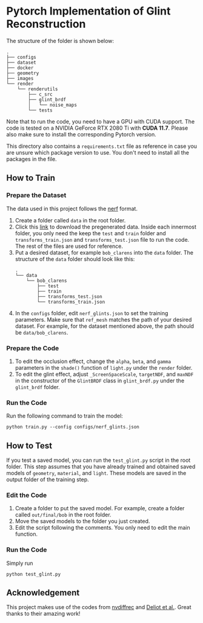 # Pytorch Implementation of Glint Reconstruction

The structure of the folder is shown below:
```
.
├── configs
├── dataset
├── docker
├── geometry
├── images
└── render
    └── renderutils
        ├── c_src
        ├── glint_brdf
        │   └── noise_maps
        └── tests
```

Note that to run the code, you need to have a GPU with CUDA support. The code is tested on a NVIDIA GeForce RTX 2080 Ti with __CUDA 11.7__. Please also make sure to install the corresponding Pytorch version.

This directory also contains a `requirements.txt` file as reference in case you are unsure which package version to use. You don't need to install all the packages in the file. 

## How to Train
### Prepare the Dataset
The data used in this project follows the [nerf](https://github.com/bmild/nerf) format.

1. Create a folder called `data` in the root folder.
2. Click this [link](https://drive.google.com/drive/folders/1IxgRXdkViqAqc3cbfPNlXiHc7x9WIfUQ?usp=sharing) to download the pregenerated data. Inside each innermost folder, you only need the keep the `test` and `train` folder and `transforms_train.json` and `transforms_test.json` file to run the code. The rest of the files are used for reference. 
3. Put a desired dataset, for example `bob_clarens` into the `data` folder. The structure of the `data` folder should look like this:
    ```
    .
    └── data
        └── bob_clarens
            ├── test
            ├── train
            ├── transforms_test.json
            └── transforms_train.json
    ```
4. In the `configs` folder, edit `nerf_glints.json` to set the training parameters. Make sure that `ref_mesh` matches the path of your desired dataset. For example, for the dataset mentioned above, the path should be `data/bob_clarens`.

### Prepare the Code
1. To edit the occlusion effect, change the `alpha`, `beta`, and `gamma` parameters in the `shade()` function of `light.py` under the `render` folder.
2. To edit the glint effect, adjust `_ScreenSpaceScale`, `targetNDF`, and `maxNDF` in the constructor of the `GlintBRDF` class in `glint_brdf.py` under the `glint_brdf` folder.

### Run the Code
Run the following command to train the model:
```
python train.py --config configs/nerf_glints.json
```

## How to Test
If you test a saved model, you can run the `test_glint.py` script in the root folder. This step assumes that you have already trained and obtained saved models of `geometry`, `material`, and `light`. These models are saved in the output folder of the training step.

### Edit the Code
1. Create a folder to put the saved model. For example, create a folder called `out/final/bob` in the root folder.
2. Move the saved models to the folder you just created.  
3. Edit the script following the comments. You only need to edit the main function.

### Run the Code
Simply run
```
python test_glint.py
```


## Acknowledgement

This project makes use of the codes from [nvdiffrec](https://github.com/NVlabs/nvdiffrec) and [Deliot et al.](https://thomasdeliot.wixsite.com/blog/single-post/hpg23-real-time-rendering-of-glinty-appearance-using-distributed-binomial-laws-on-anisotropic-grids). Great thanks to their amazing work!